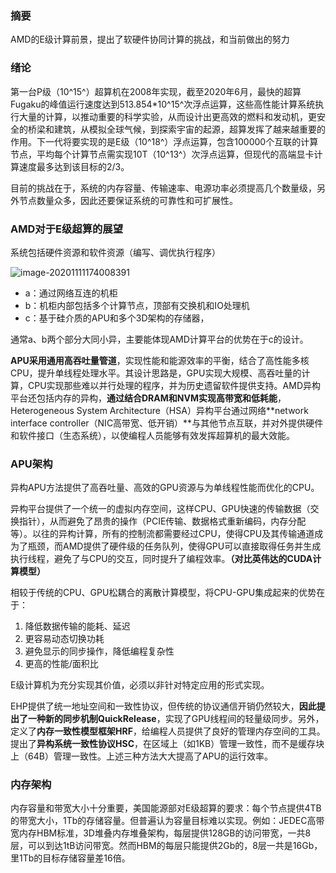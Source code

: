 ### 摘要

AMD的E级计算前景，提出了软硬件协同计算的挑战，和当前做出的努力

### 绪论

第一台P级（10^15^）超算机在2008年实现，截至2020年6月，最快的超算Fugaku的峰值运行速度达到513.854*10^15^次浮点运算，这些高性能计算系统执行大量的计算，以推动重要的科学实验，从而设计出更高效的燃料和发动机，更安全的桥梁和建筑，从模拟全球气候，到探索宇宙的起源，超算发挥了越来越重要的作用。下一代将要实现的是E级（10^18^）浮点运算，包含100000个互联的计算节点，平均每个计算节点需实现10T（10^13^）次浮点运算，但现代的高端显卡计算速度最多达到该目标的2/3。

目前的挑战在于，系统的内存容量、传输速率、电源功率必须提高几个数量级，另外节点数量众多，因此还要保证系统的可靠性和可扩展性。

### AMD对于E级超算的展望

系统包括硬件资源和软件资源（编写、调优执行程序）

![image-20201111174008391](https://imagebag.oss-cn-chengdu.aliyuncs.com/img/image-20201111174008391.png)

- a：通过网络互连的机柜
- b：机柜内部包括多个计算节点，顶部有交换机和IO处理机
- c：基于硅介质的APU和多个3D架构的存储器，

通常a、b两个部分大同小异，主要能体现AMD计算平台的优势在于c的设计。

**APU采用通用高吞吐量管道**，实现性能和能源效率的平衡，结合了高性能多核CPU，提升单线程处理水平。其设计思路是，GPU实现大规模、高吞吐量的计算，CPU实现那些难以并行处理的程序，并为历史遗留软件提供支持。AMD异构平台还包括内存的异构，**通过结合DRAM和NVM实现高带宽和低耗能**，Heterogeneous System Architecture（HSA）异构平台通过网络**network interface controller（NIC高带宽、低开销）**与其他节点互联，并对外提供硬件和软件接口（生态系统），以使编程人员能够有效发挥超算机的最大效能。

### APU架构

异构APU方法提供了高吞吐量、高效的GPU资源与为单线程性能而优化的CPU。

异构平台提供了一个统一的虚拟内存空间，这样CPU、GPU快速的传输数据（交换指针），从而避免了昂贵的操作（PCIE传输、数据格式重新编码，内存分配等）。以往的异构计算，所有的控制流都需要经过CPU，使得CPU及其传输通道成为了瓶颈，而AMD提供了硬件级的任务队列，使得GPU可以直接取得任务并生成执行线程，避免了与CPU的交互，同时提升了编程效率。**（对比英伟达的CUDA计算模型）**

相较于传统的CPU、GPU松耦合的离散计算模型，将CPU-GPU集成起来的优势在于：

1. 降低数据传输的能耗、延迟
2. 更容易动态切换功耗
3. 避免显示的同步操作，降低编程复杂性
4. 更高的性能/面积比

E级计算机为充分实现其价值，必须以非针对特定应用的形式实现。

EHP提供了统一地址空间和一致性协议，但传统的协议通信开销仍然较大，**因此提出了一种新的同步机制QuickRelease**，实现了GPU线程间的轻量级同步。另外，定义了**内存一致性模型框架HRF**，给编程人员提供了良好的管理内存空间的工具。提出了**异构系统一致性协议HSC**，在区域上（如1KB）管理一致性，而不是缓存块上（64B）管理一致性。上述三种方法大大提高了APU的运行效率。

### 内存架构

内存容量和带宽大小十分重要，美国能源部对E级超算的要求：每个节点提供4TB的带宽大小，1Tb的存储容量。但普遍认为容量目标难以实现。例如：JEDEC高带宽内存HBM标准，3D堆叠内存堆叠架构，每层提供128GB的访问带宽，一共8层，可以到达1tB访问带宽。然而HBM的每层只能提供2Gb的，8层一共是16Gb，里1Tb的目标存储容量差16倍。

